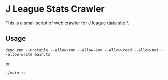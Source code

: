 # J League Stats Crawler

This is a small script of web crawler for J league data site [*](https://data.j-league.or.jp).

## Usage

```
deno run --unstable --allow-run --allow-env --allow-read --allow-net --allow-write main.ts
```

or

```
./main.ts
```
